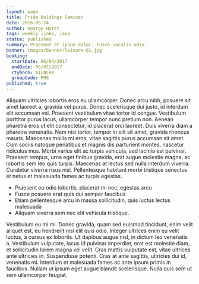 ```yaml
---
layout: page
title: Pride Holdings Seminar
date: 2016-05-24
author: George Hurst
tags: weekly links, java
status: published
summary: Praesent et ipsum dolor. Fusce iaculis odio.
banner: images/banner/leisure-01.jpg
booking:
  startDate: 06/04/2017
  endDate: 06/07/2017
  ctyhocn: ATLNLHX
  groupCode: PHS
published: true
---
```

Aliquam ultricies lobortis eros eu ullamcorper. Donec arcu nibh, posuere sit amet laoreet a, gravida vel purus. Donec scelerisque dui justo, id interdum elit accumsan vel. Praesent vestibulum vitae tortor id congue. Vestibulum porttitor purus lacus, ullamcorper tempor nunc pretium non. Aenean pharetra eros ut elit consectetur, id placerat orci laoreet. Duis viverra diam a pharetra venenatis. Nam nisi tortor, tempor in elit sit amet, gravida rhoncus mauris. Maecenas mollis mi eros, vitae sagittis purus accumsan sit amet. Cum sociis natoque penatibus et magnis dis parturient montes, nascetur ridiculus mus. Morbi varius elit ac turpis vehicula, sed lacinia est pulvinar. Praesent tempus, urna eget finibus gravida, erat augue molestie magna, ac lobortis sem leo quis turpis. Maecenas at lectus sed nulla interdum viverra. Curabitur viverra risus nisl. Pellentesque habitant morbi tristique senectus et netus et malesuada fames ac turpis egestas.

* Praesent eu odio lobortis, placerat mi nec, egestas arcu
* Fusce posuere erat quis dui semper faucibus
* Etiam pellentesque arcu in massa sollicitudin, quis luctus lectus malesuada
* Aliquam viverra sem nec elit vehicula tristique.

Vestibulum eu mi mi. Donec gravida, quam sed euismod tincidunt, enim velit aliquet est, eu hendrerit nisl elit quis odio. Integer ultrices enim eu velit luctus, a cursus ex lobortis. Ut dapibus augue nisl, in dictum leo venenatis a. Vestibulum vulputate, lacus id pulvinar imperdiet, erat est molestie diam, et sollicitudin lorem magna vel velit. Cras mattis vulputate est, vitae ultrices ante ultricies in. Suspendisse potenti. Cras at ante sagittis, ultricies dui id, venenatis mi. Interdum et malesuada fames ac ante ipsum primis in faucibus. Nullam ut ipsum eget augue blandit scelerisque. Nulla quis sem ut sem ullamcorper feugiat.

